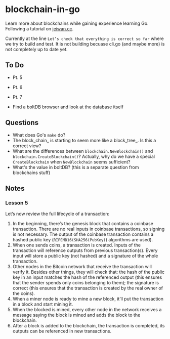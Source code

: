 # blockchain-in-go

Learn more about blockchains while gaining experience learning Go. Following a tutorial on [jeiwan.cc](https://jeiwan.cc/posts/building-blockchain-in-go-part-4/).

Currently at the line `Let’s check that everything is correct so far` where we try to build and test. It is not building becuase cli.go (and maybe more) is not completely up to date yet.

## To Do

- Pt. 5
- Pt. 6
- Pt. 7

- Find a boltDB browser and look at the database itself

## Questions

- What does Go's `make` do?
- The block_chain_ is starting to seem more like a block_tree_. Is this a correct view?
- What are the differences between `blockchain.NewBlockchain()` and `blockchain.CreateBlockchain()`? Actually, why do we have a special `CreateBlockchain` when `NewBlockchain` seems sufficient?
- What's the value in boltDB? (this is a separate question from blockchains stuff)

## Notes

### Lesson 5

Let’s now review the full lifecycle of a transaction:

1. In the beginning, there’s the genesis block that contains a coinbase transaction. There are no real inputs in coinbase transactions, so signing is not necessary. The output of the coinbase transaction contains a hashed public key (`RIPEMD16(SHA256(PubKey)`) algorithms are used).
2. When one sends coins, a transaction is created. Inputs of the transaction will reference outputs from previous transaction(s). Every input will store a public key (not hashed) and a signature of the whole transaction.
3. Other nodes in the Bitcoin network that receive the transaction will verify it. Besides other things, they will check that: the hash of the public key in an input matches the hash of the referenced output (this ensures that the sender spends only coins belonging to them); the signature is correct (this ensures that the transaction is created by the real owner of the coins).
4. When a miner node is ready to mine a new block, it’ll put the transaction in a block and start mining it.
5. When the blocked is mined, every other node in the network receives a message saying the block is mined and adds the block to the blockchain.
6. After a block is added to the blockchain, the transaction is completed, its outputs can be referenced in new transactions.
